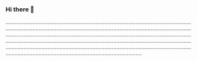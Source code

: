 ### Hi there 👋

.......................................................................................................................................................................................................................................................................................................................................................................................................................................................................................................................................................................................................................................................................................................................................